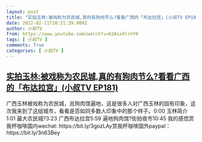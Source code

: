 ```yaml
---
layout: post
title: "实拍玉林:被戏称为农民城,真的有狗肉节么?看看广西的「布达拉宫」(小叔TV EP181)"
date: 2022-02-11T10:21:39.000Z
author: 小叔TV
from: https://www.youtube.com/watch?v=62AsxXlrnY0
tags: [ 小叔TV ]
comments: True
categories: [ 小叔TV ]
---
```

<!--1644574899000-->
[实拍玉林:被戏称为农民城,真的有狗肉节么?看看广西的「布达拉宫」(小叔TV EP181)](https://www.youtube.com/watch?v=62AsxXlrnY0)
------

<div>
广西玉林被戏称为农民城，且狗肉馆遍地，这是很多人对广西玉林的固有印象，这次我来到了这组城市，看看是否如同多数人印象中的那个样子。0:00 玉林简介1:01 最大农民城?3:23 广西布达拉宫5:59 遍地狗肉馆?街拍夜市10:45 我的感悟赏我杯咖啡国内wechat: https://bit.ly/3gozLAy赏我杯咖啡国外paypal：https://bit.ly/3n63Bey
</div>

